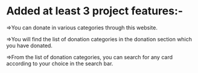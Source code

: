 
# Added at least 3 project features:-


=>You can donate in various categories through this website.

=>You will find the list of donation categories in the donation section which you have donated.

=>From the list of donation categories, you can search for any card according to your choice in the search bar.








